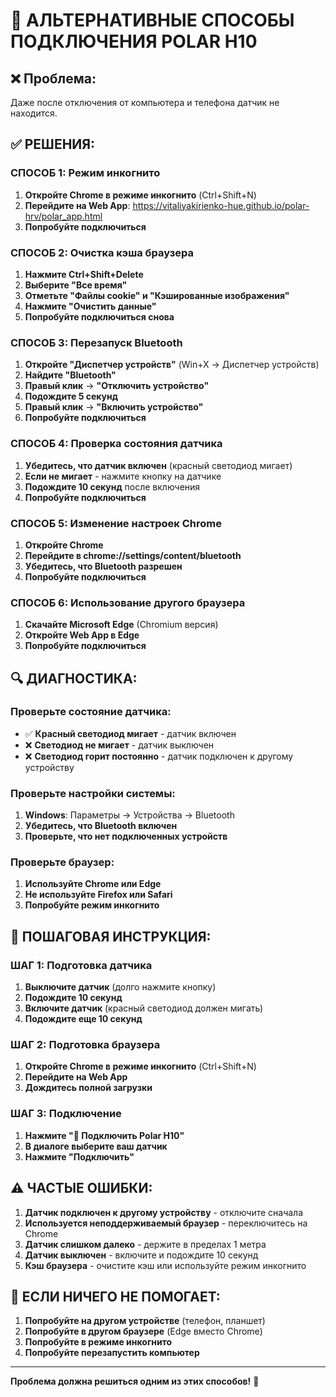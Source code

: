 # 🔧 АЛЬТЕРНАТИВНЫЕ СПОСОБЫ ПОДКЛЮЧЕНИЯ POLAR H10

## ❌ **Проблема:**
Даже после отключения от компьютера и телефона датчик не находится.

## ✅ **РЕШЕНИЯ:**

### **СПОСОБ 1: Режим инкогнито**
1. **Откройте Chrome в режиме инкогнито** (Ctrl+Shift+N)
2. **Перейдите на Web App**: https://vitaliyakirienko-hue.github.io/polar-hrv/polar_app.html
3. **Попробуйте подключиться**

### **СПОСОБ 2: Очистка кэша браузера**
1. **Нажмите Ctrl+Shift+Delete**
2. **Выберите "Все время"**
3. **Отметьте "Файлы cookie" и "Кэшированные изображения"**
4. **Нажмите "Очистить данные"**
5. **Попробуйте подключиться снова**

### **СПОСОБ 3: Перезапуск Bluetooth**
1. **Откройте "Диспетчер устройств"** (Win+X → Диспетчер устройств)
2. **Найдите "Bluetooth"**
3. **Правый клик** → **"Отключить устройство"**
4. **Подождите 5 секунд**
5. **Правый клик** → **"Включить устройство"**
6. **Попробуйте подключиться**

### **СПОСОБ 4: Проверка состояния датчика**
1. **Убедитесь, что датчик включен** (красный светодиод мигает)
2. **Если не мигает** - нажмите кнопку на датчике
3. **Подождите 10 секунд** после включения
4. **Попробуйте подключиться**

### **СПОСОБ 5: Изменение настроек Chrome**
1. **Откройте Chrome**
2. **Перейдите в chrome://settings/content/bluetooth**
3. **Убедитесь, что Bluetooth разрешен**
4. **Попробуйте подключиться**

### **СПОСОБ 6: Использование другого браузера**
1. **Скачайте Microsoft Edge** (Chromium версия)
2. **Откройте Web App в Edge**
3. **Попробуйте подключиться**

## 🔍 **ДИАГНОСТИКА:**

### **Проверьте состояние датчика:**
- ✅ **Красный светодиод мигает** - датчик включен
- ❌ **Светодиод не мигает** - датчик выключен
- ❌ **Светодиод горит постоянно** - датчик подключен к другому устройству

### **Проверьте настройки системы:**
1. **Windows**: Параметры → Устройства → Bluetooth
2. **Убедитесь, что Bluetooth включен**
3. **Проверьте, что нет подключенных устройств**

### **Проверьте браузер:**
1. **Используйте Chrome или Edge**
2. **Не используйте Firefox или Safari**
3. **Попробуйте режим инкогнито**

## 🚀 **ПОШАГОВАЯ ИНСТРУКЦИЯ:**

### **ШАГ 1: Подготовка датчика**
1. **Выключите датчик** (долго нажмите кнопку)
2. **Подождите 10 секунд**
3. **Включите датчик** (красный светодиод должен мигать)
4. **Подождите еще 10 секунд**

### **ШАГ 2: Подготовка браузера**
1. **Откройте Chrome в режиме инкогнито** (Ctrl+Shift+N)
2. **Перейдите на Web App**
3. **Дождитесь полной загрузки**

### **ШАГ 3: Подключение**
1. **Нажмите "🔗 Подключить Polar H10"**
2. **В диалоге выберите ваш датчик**
3. **Нажмите "Подключить"**

## ⚠️ **ЧАСТЫЕ ОШИБКИ:**

1. **Датчик подключен к другому устройству** - отключите сначала
2. **Используется неподдерживаемый браузер** - переключитесь на Chrome
3. **Датчик слишком далеко** - держите в пределах 1 метра
4. **Датчик выключен** - включите и подождите 10 секунд
5. **Кэш браузера** - очистите кэш или используйте режим инкогнито

## 🎯 **ЕСЛИ НИЧЕГО НЕ ПОМОГАЕТ:**

1. **Попробуйте на другом устройстве** (телефон, планшет)
2. **Попробуйте в другом браузере** (Edge вместо Chrome)
3. **Попробуйте в режиме инкогнито**
4. **Попробуйте перезапустить компьютер**

---
**Проблема должна решиться одним из этих способов!** 🎉
